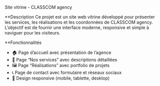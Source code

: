  Site vitrine - CLASSCOM agency

**Description
Ce projet est un site web vitrine développé pour présenter les services, les réalisations et les coordonnées de CLASSCOM agency.  
L’objectif est de fournir une interface moderne, responsive et simple à naviguer pour les visiteurs.
 
 **Fonctionnalités
- 🏠 Page d’accueil avec présentation de l’agence  
- 💼 Page “Nos services” avec descriptions détaillées  
- 🖼️ Page “Réalisations” avec portfolio de projets  
- 📞 Page de contact avec formulaire et réseaux sociaux  
- 📱 Design responsive (mobile, tablette, desktop)
